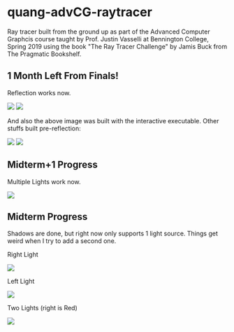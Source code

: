 # quang-advCG-raytracer
Ray tracer built from the ground up as part of the Advanced Computer Graphcis course taught by Prof. Justin Vasselli at Bennington College, Spring 2019 using the book "The Ray Tracer Challenge" by Jamis Buck from The Pragmatic Bookshelf.

## 1 Month Left From Finals!
Reflection works now.

![](https://i.imgur.com/DKWpiaM.png) ![](https://i.imgur.com/jiNxUQw.png)

And also the above image was built with the interactive executable. Other stuffs built pre-reflection:

![](https://i.imgur.com/OfKMzQ9.png) ![](https://i.imgur.com/rd2rNE9.png)

## Midterm+1 Progress

Multiple Lights work now.

![](https://i.imgur.com/F0OlDuZ.png)

## Midterm Progress

Shadows are done, but right now only supports 1 light source. Things get weird when I try to add a second one.

Right Light

![](https://i.imgur.com/zcGEOZo.png)


Left Light

![](https://i.imgur.com/zdU65lJ.png)


Two Lights (right is Red)

![](https://i.imgur.com/pIhi4j0.png)
